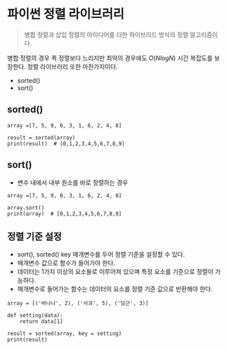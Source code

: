 # 파이썬 정렬 라이브러리

> 병합 정렬과 삽입 정렬의 아이디어를 더한 하이브리드 방식의 정렬 알고리즘이다.

병합 정렬의 경우 퀵 정렬보다 느리지만 최악의 경우에도 $O(NlogN)$ 시간 복잡도를 보장한다. 정렬 라이브러리 또한 마찬가지이다. 

* sorted()
* sort()

## sorted()

~~~
array =[7, 5, 9, 0, 3, 1, 6, 2, 4, 8]

result = sorted(array)
print(result)  # [0,1,2,3,4,5,6,7,8,9]
~~~

## sort()

* 변수 내에서 내부 원소를 바로 정렬하는 경우

~~~
array =[7, 5, 9, 0, 3, 1, 6, 2, 4, 8]

array.sort()
print(array)  # [0,1,2,3,4,5,6,7,8,9]
~~~

## 정렬 기준 설정

* sort(), sorted() key 매개변수를 두어 정렬 기준을 설정할 수 있다.
* 매개변수 값으로 함수가 들어가야 한다.
* 데이터는 1가지 이상의 요소들로 이루어져 있으며 특정 요소를 기준으로 정렬이 가능하다.
* 매개변수로 들어가는 함수는 데이터의 요소를 정렬 기준 값으로 반환해야 한다.
~~~
array = [('바나나', 2), ('사과', 5), ('당근', 3)]

def setting(data):
    return data[1]

result = sorted(array, key = setting)
print(result)
~~~

